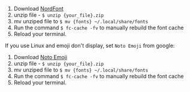 1. Download [NordFont](https://www.nerdfonts.com/)
2. unzip file - `$ unzip {your_file}.zip`
3. mv unziped file to `$ mv {fonts} ~/.local/share/fonts`
4. Run the command `$ fc-cache -fv` to manually rebuild the font cache
5. Reload your terminal.

If you use Linux and emoji don't display, set `Noto Emoji` from google:

1. Download [Noto Emoji](https://fonts.google.com/noto/specimen/Noto+Emoji) 
2. unzip file - `$ unzip {your_file}.zip`
3. mv unziped file to `$ mv {fonts} ~/.local/share/fonts`
4. Run the command `$ fc-cache -fv` to manually rebuild the font cache
5. Reload your terminal.
